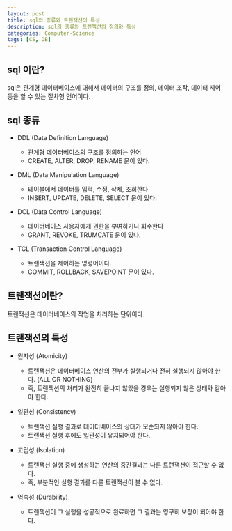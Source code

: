 ```yaml
---
layout: post
title: sql의 종류와 트랜잭션의 특성
description: sql의 종류와 트랜잭션의 정의와 특성
categories: Computer-Science
tags: [CS, DB]
---
```


## sql 이란?

sql은 관계형 데이터베이스에 대해서 데이터의 구조를 정의, 데이터 조작, 데이터 제어 등을 할 수 있는 절차형 언어이다.

## sql 종류

-   DDL (Data Definition Language)

    -   관계형 데이터베이스의 구조를 정의하는 언어
    -   CREATE, ALTER, DROP, RENAME 문이 있다.

-   DML (Data Manipulation Language)

    -   테이블에서 데이터를 입력, 수정, 삭제, 조회한다
    -   INSERT, UPDATE, DELETE, SELECT 문이 있다.

-   DCL (Data Control Language)

    -   데이터베이스 사용자에게 권한을 부여하거나 회수한다
    -   GRANT, REVOKE, TRUMCATE 문이 있다.

-   TCL (Transaction Control Language)

    -   트랜잭션을 제어하는 명령어이다.
    -   COMMIT, ROLLBACK, SAVEPOINT 문이 있다.

## 트랜잭션이란?

트랜잭션은 데이터베이스의 작업을 처리하는 단위이다.

## 트랜잭션의 특성

-   원자성 (Atomicity)

    -   트랜잭션은 데이터베이스 연산의 전부가 실행되거나 전혀 실행되지 않아야 한다. (ALL OR NOTHING)
    -   즉, 트랜잭션의 처리가 완전히 끝나지 않았을 경우는 실행되지 않은 상태와 같아야 한다.

-   일관성 (Consistency)

    -   트랜잭션 실행 결과로 데이터베이스의 상태가 모순되지 않아야 한다.
    -   트랜잭션 실행 후에도 일관성이 유지되어야 한다.

-   고립성 (Isolation)

    -   트랜잭션 실행 중에 생성하는 연산의 중간결과는 다른 트랜잭션이 접근할 수 없다.
    -   즉, 부분적인 실행 결과를 다른 트랜잭션이 볼 수 없다.

-   영속성 (Durability)
    -   트랜잭션이 그 실행을 성공적으로 완료하면 그 결과는 영구히 보장이 되어야 한다.
